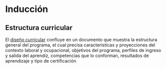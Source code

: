 # Inducción

## Estructura curricular

El [diseño curricular](http://portal.senasofiaplus.edu.co/index.php/ayudas/procesos-sena/funcionario/planeacion-de-la-formacion/diseno-curricular#:~:text=El%20dise%C3%B1o%20curricular%20confluye%20en,de%20aprendizaje%20y%20tipo%20de) confluye en un documento que muestra la estructura general del programa, el cual precisa características y proyecciones del contexto laboral y ocupacional, objetivos del programa, perfiles de ingreso y salida del aprendiz, competencias que lo conforman, resultados de aprendizaje y tipo de certificación
